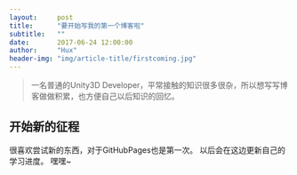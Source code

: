 ```yaml
---
layout:     post
title:      "要开始写我的第一个博客啦"
subtitle:   ""
date:       2017-06-24 12:00:00
author:     "Hux"
header-img: "img/article-title/firstcoming.jpg"
---
```


> 一名普通的Unity3D Developer，平常接触的知识很多很杂，所以想写写博客做做积累，也方便自己以后知识的回忆。

## 开始新的征程

很喜欢尝试新的东西，对于GitHubPages也是第一次。
以后会在这边更新自己的学习进度。
嘿嘿~